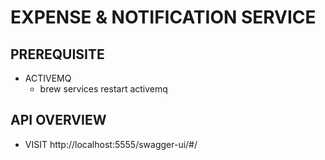 # EXPENSE & NOTIFICATION SERVICE

## PREREQUISITE
- ACTIVEMQ
  - brew services restart activemq

## API OVERVIEW
 - VISIT http://localhost:5555/swagger-ui/#/
